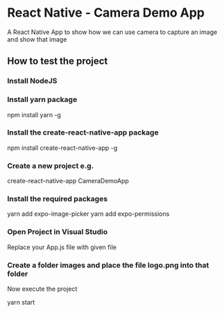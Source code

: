 # React Native - Camera Demo App

A React Native App to show how we can use camera to capture an image and show that image

## How to test the project

### Install NodeJS

### Install yarn package
npm install yarn -g

### Install the create-react-native-app package

npm install create-react-native-app -g

### Create a new project e.g.

create-react-native-app CameraDemoApp

### Install the required packages

yarn add expo-image-picker
yarn add expo-permissions

### Open Project in Visual Studio
Replace your App.js file with given file

### Create a folder images and place the file logo.png into that folder

Now execute the project

yarn start
